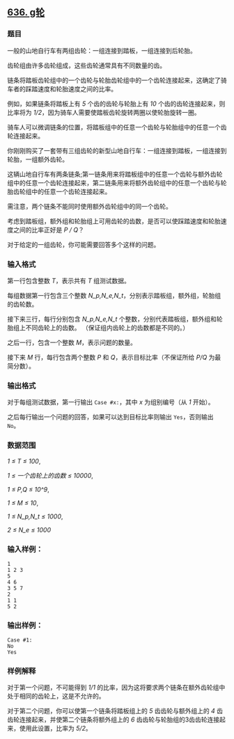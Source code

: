 ## [636. g轮](https://www.acwing.com/problem/content/638/)

### 题目

一般的山地自行车有两组齿轮：一组连接到踏板，一组连接到后轮胎。

齿轮组由许多齿轮组成，这些齿轮通常具有不同数量的齿。

链条将踏板齿轮组中的一个齿轮与轮胎齿轮组中的一个齿轮连接起来，这确定了骑车者的踩踏速度和轮胎速度之间的比率。

例如，如果链条将踏板上有 *5* 个齿的齿轮与轮胎上有 *10* 个齿的齿轮连接起来，则比率将为 *1/2*，因为骑车人需要使踏板齿轮旋转两圈以使轮胎旋转一圈。

骑车人可以微调链条的位置，将踏板组中的任意一个齿轮与轮胎组中的任意一个齿轮连接起来。

你刚刚购买了一套带有三组齿轮的新型山地自行车：一组连接到踏板，一组连接到轮胎，一组额外齿轮。

这辆山地自行车有两条链条;第一链条用来将踏板组中的任意一个齿轮与额外齿轮组中的任意一个齿轮连接起来，第二链条用来将额外齿轮组中的任意一个齿轮与轮胎齿轮组中的任意一个齿轮连接起来。

需注意，两个链条不能同时使用额外齿轮组中的同一个齿轮。

考虑到踏板组，额外组和轮胎组上可用齿轮的齿数，是否可以使踩踏速度和轮胎速度之间的比率正好是 *P / Q*？

对于给定的一组齿轮，你可能需要回答多个这样的问题。

### 输入格式

第一行包含整数 *T*，表示共有 *T* 组测试数据。

每组数据第一行包含三个整数 *N_p,N_e,N_t*，分别表示踏板组，额外组，轮胎组的齿轮数。

接下来三行，每行分别包含 *N_p,N_e,N_t* 个整数，分别代表踏板组，额外组和轮胎组上不同齿轮上的齿数。 （保证组内齿轮上的齿数都是不同的。）

之后一行，包含一个整数 *M*，表示问题的数量。

接下来 *M* 行，每行包含两个整数 *P* 和 *Q*，表示目标比率（不保证所给 *P/Q* 为最简分数）。

### 输出格式

对于每组测试数据，第一行输出 `Case #x:`，其中 *x* 为组别编号（从 *1* 开始）。

之后每行输出一个问题的回答，如果可以达到目标比率则输出 `Yes`，否则输出 `No`。

### 数据范围

*1 ≤ T ≤ 100*,

*1 ≤ 一个齿轮上的齿数 ≤ 10000*,

*1 ≤ P,Q ≤ 10^9*,

*1 ≤ M ≤ 10*,

*1 ≤ N_p,N_t ≤ 1000*,

*2 ≤ N_e ≤ 1000*

### 输入样例：

```
1
1 2 3
5
4 6
3 5 7
2
1 1
5 2
```

### 输出样例：

```
Case #1:
No
Yes
```

### 样例解释

对于第一个问题，不可能得到 *1/1* 的比率，因为这将要求两个链条在额外齿轮组中处于相同的齿轮上，这是不允许的。

对于第二个问题，你可以使第一个链条将踏板组上的 *5* 齿齿轮与额外组上的 *4* 齿齿轮连接起来，并使第二个链条将额外组上的 *6* 齿齿轮与轮胎组的3齿齿轮连接起来，使用此设置，比率为 *5/2*。
